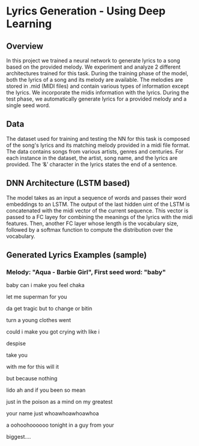 # Lyrics Generation - Using Deep Learning

## Overview
In this project we trained a neural network to generate lyrics to a song based on the provided
melody. We experiment and analyze 2 different architectures trained for this task.
During the training phase of the model, both the lyrics of a song and its melody are available.
The melodies are stored in .mid (MIDI files) and contain various types of information except
the lyrics. We incorporate the midis information with the lyrics. During the test phase, we
automatically generate lyrics for a provided melody and a single seed word.

## Data
The dataset used for training and testing the NN for this task is composed of the song's lyrics
and its matching melody provided in a midi file format. The data contains songs from various
artists, genres and centuries. For each instance in the dataset, the artist, song name, and
the lyrics are provided. The ‘&’ character in the lyrics states the end of a sentence.

## DNN Architecture (LSTM based)
The model takes as an input a sequence of words and passes their word embeddings to an
LSTM. The output of the last hidden uint of the LSTM is concatenated with the midi vector of
the current sequence. This vector is passed to a FC layey for combining the meanings of the
lyrics with the midi features. Then, another FC layer whose length is the vocabulary size,
followed by a softmax function to compute the distribution over the vocabulary.

## Generated Lyrics Examples (sample)
### Melody: "Aqua - Barbie Girl", First seed word: "baby"
baby can i make you feel chaka

let me superman for you

da get tragic but to change or bitin

turn a young clothes went

could i make you got crying with like i

despise

take you

with me for this will it

but because nothing

lido ah and if you been so mean

just in the poison as a mind on my greatest

your name just whoawhoawhoawhoa

a oohoohoooooo tonight in a guy from your

biggest....
